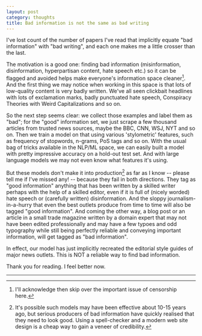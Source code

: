 ```yaml
---
layout: post
category: thoughts
title: Bad information is not the same as bad writing
---
```


I've lost count of the number of papers I've read that implicitly equate "bad information" with "bad writing", and each one makes me a little crosser than the last. 

The motivation is a good one: finding bad information (misinformation, disinformation, hyperpartisan content, hate speech etc.) so it can be flagged and avoided helps make everyone's information space cleaner[^1].  And the first thing we may notice when working in this space is that lots of low-quality content is very badly written. We've all seen clickbait headlines with lots of exclamation marks, badly punctuated hate speech, Conspiracy Theories with Weird Capitalizations and so on.

So the next step seems clear: we collect those examples and label them as "bad"; for the "good" information set, we just scrape a few thousand articles from trusted news sources, maybe the BBC, CNN, WSJ, NYT and so on. Then we train a model on that using various 'stylometric' features, such as frequency of stopwords, n-grams, PoS tags and so on. With the usual bag of tricks available in the NLP/ML space, we can easily built a model with pretty impressive accuracy on a hold-out test set. And with large language models we may not even know what features it's using.

But these models don't make it into production[^2] as far as I know -- please tell me if I've missed any! -- because they fail in both directions. They tag as "good information" anything that has been written by a skilled writer perhaps with the help of a skilled editor, even if it is full of (nicely worded) hate speech or (carefully written) disinformation. And the sloppy journalism-in-a-hurry that even the best outlets produce from time to time will also be tagged "good information". And coming the other way, a blog post or an article in a small trade magazine written by a domain expert that may not have been edited professionally and may have a few typoes and odd typography while still being perfectly reliable and conveying important information, will get tagged as "bad information". 


In effect, our model has just implicitly recreated the editorial style guides of major news outlets. This is NOT a reliable way to find bad information.

Thank you for reading. I feel better now.


----
[^1]: I'll acknowledge then skip over the important issue of censorship here.
[^2]: It's possible such models may have been effective about 10-15 years ago, but serious producers of bad information have quickly realised that they need to look good. Using a spell-checker and a modern web site design is a cheap way to gain a veneer of credibility.
